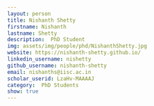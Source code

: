 ```yaml
---
layout: person
title: Nishanth Shetty
firstname: Nishanth
lastname: Shetty
description:  PhD Student
img: assets/img/people/phd/NishanthShetty.jpg
website: https://nishanth-shetty.github.io/
linkedin_username: nishetty
github_username: nishanth-shetty
email: nishanths@iisc.ac.in
scholar_userid: LzaHv-MAAAAJ
category:  PhD Students
show: true
---
```

